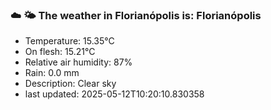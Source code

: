 ### ☁️ 🌤️  The weather in Florianópolis is: Florianópolis

- Temperature: 15.35°C
- On flesh: 15.21°C
- Relative air humidity: 87%
- Rain: 0.0 mm
- Description: Clear sky
- last updated: 2025-05-12T10:20:10.830358
